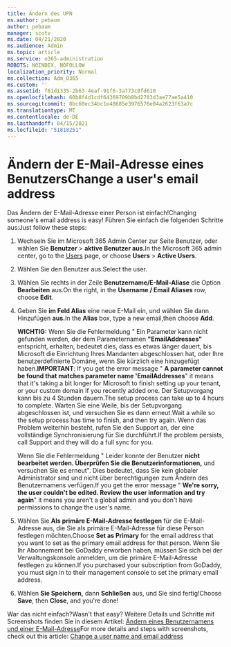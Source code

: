 ```yaml
---
title: Ändern des UPN
ms.author: pebaum
author: pebaum
manager: scotv
ms.date: 04/21/2020
ms.audience: Admin
ms.topic: article
ms.service: o365-administration
ROBOTS: NOINDEX, NOFOLLOW
localization_priority: Normal
ms.collection: Adm_O365
ms.custom: ''
ms.assetid: f61d1335-2b63-4eaf-91f6-3a773c0fd610
ms.openlocfilehash: 60b8f4d1cdf64369709b8bd2703d3ae77ae5a410
ms.sourcegitcommit: 8bc60ec34bc1e40685e3976576e04a2623f63a7c
ms.translationtype: MT
ms.contentlocale: de-DE
ms.lasthandoff: 04/15/2021
ms.locfileid: "51818251"
---
```

# <a name="change-a-users-email-address"></a><span data-ttu-id="8f1ce-102">Ändern der E-Mail-Adresse eines Benutzers</span><span class="sxs-lookup"><span data-stu-id="8f1ce-102">Change a user's email address</span></span>

<span data-ttu-id="8f1ce-103">Das Ändern der E-Mail-Adresse einer Person ist einfach!</span><span class="sxs-lookup"><span data-stu-id="8f1ce-103">Changing someone's email address is easy!</span></span> <span data-ttu-id="8f1ce-104">Führen Sie einfach die folgenden Schritte aus:</span><span class="sxs-lookup"><span data-stu-id="8f1ce-104">Just follow these steps:</span></span>
  
1. <span data-ttu-id="8f1ce-105">Wechseln Sie im Microsoft 365 [](https://go.microsoft.com/fwlink/p/?linkid=834822) Admin Center zur Seite Benutzer, oder wählen Sie **Benutzer** \> **aktive Benutzer aus.**</span><span class="sxs-lookup"><span data-stu-id="8f1ce-105">In the Microsoft 365 admin center, go to the [Users](https://go.microsoft.com/fwlink/p/?linkid=834822) page, or choose **Users** \> **Active Users**.</span></span>
    
2. <span data-ttu-id="8f1ce-106">Wählen Sie den Benutzer aus.</span><span class="sxs-lookup"><span data-stu-id="8f1ce-106">Select the user.</span></span>
    
3. <span data-ttu-id="8f1ce-107">Wählen Sie rechts in der Zeile **Benutzername/E-Mail-Aliase** die Option **Bearbeiten** aus.</span><span class="sxs-lookup"><span data-stu-id="8f1ce-107">On the right, in the **Username / Email Aliases** row, choose **Edit**.</span></span>
    
4. <span data-ttu-id="8f1ce-108">Geben Sie **im Feld Alias** eine neue E-Mail ein, und wählen Sie dann Hinzufügen **aus.**</span><span class="sxs-lookup"><span data-stu-id="8f1ce-108">In the **Alias** box, type a new email,then choose **Add**.</span></span>
    
    <span data-ttu-id="8f1ce-109">**WICHTIG:** Wenn Sie die Fehlermeldung " Ein Parameter kann nicht gefunden werden, der dem Parameternamen **"EmailAddresses"** entspricht, erhalten, bedeutet dies, dass es etwas länger dauert, bis Microsoft die Einrichtung Ihres Mandanten abgeschlossen hat, oder Ihre benutzerdefinierte Domäne, wenn Sie kürzlich eine hinzugefügt haben.</span><span class="sxs-lookup"><span data-stu-id="8f1ce-109">**IMPORTANT**: If you get the error message " **A parameter cannot be found that matches parameter name 'EmailAddresses**" it means that it's taking a bit longer for Microsoft to finish setting up your tenant, or your custom domain if you recently added one.</span></span> <span data-ttu-id="8f1ce-110">Der Setupvorgang kann bis zu 4 Stunden dauern.</span><span class="sxs-lookup"><span data-stu-id="8f1ce-110">The setup process can take up to 4 hours to complete.</span></span> <span data-ttu-id="8f1ce-111">Warten Sie eine Weile, bis der Setupvorgang abgeschlossen ist, und versuchen Sie es dann erneut.</span><span class="sxs-lookup"><span data-stu-id="8f1ce-111">Wait a while so the setup process has time to finish, and then try again.</span></span> <span data-ttu-id="8f1ce-112">Wenn das Problem weiterhin besteht, rufen Sie den Support an, der eine vollständige Synchronisierung für Sie durchführt.</span><span class="sxs-lookup"><span data-stu-id="8f1ce-112">If the problem persists, call Support and they will do a full sync for you.</span></span>
    
    <span data-ttu-id="8f1ce-113">Wenn Sie die Fehlermeldung " Leider konnte der Benutzer **nicht bearbeitet werden. Überprüfen Sie die Benutzerinformationen,** und versuchen Sie es erneut". Dies bedeutet, dass Sie kein globaler Administrator sind und nicht über berechtigungen zum Ändern des Benutzernamens verfügen.</span><span class="sxs-lookup"><span data-stu-id="8f1ce-113">If you get the error message " **We're sorry, the user couldn't be edited. Review the user information and try again**" it means you aren't a global admin and you don't have permissions to change the user's name.</span></span>
    
5. <span data-ttu-id="8f1ce-114">Wählen Sie **Als primäre E-Mail-Adresse festlegen** für die E-Mail-Adresse aus, die Sie als primäre E-Mail-Adresse für diese Person festlegen möchten.</span><span class="sxs-lookup"><span data-stu-id="8f1ce-114">Choose **Set as Primary** for the email address that you want to set as the primary email address for that person.</span></span> <span data-ttu-id="8f1ce-115">Wenn Sie Ihr Abonnement bei GoDaddy erworben haben, müssen Sie sich bei der Verwaltungskonsole anmelden, um die primäre E-Mail-Adresse festlegen zu können.</span><span class="sxs-lookup"><span data-stu-id="8f1ce-115">If you purchased your subscription from GoDaddy, you must sign in to their management console to set the primary email address.</span></span> 
    
6. <span data-ttu-id="8f1ce-116">Wählen **Sie Speichern,** dann **Schließen** aus, und Sie sind fertig!</span><span class="sxs-lookup"><span data-stu-id="8f1ce-116">Choose **Save**, then **Close**, and you're done!</span></span>
    
<span data-ttu-id="8f1ce-117">War das nicht einfach?</span><span class="sxs-lookup"><span data-stu-id="8f1ce-117">Wasn't that easy?</span></span> <span data-ttu-id="8f1ce-118">Weitere Details und Schritte mit Screenshots finden Sie in diesem Artikel: [Ändern eines Benutzernamens und einer E-Mail-Adresse](https://docs.microsoft.com/microsoft-365/admin/add-users/change-a-user-name-and-email-address)</span><span class="sxs-lookup"><span data-stu-id="8f1ce-118">For more details and steps with screenshots, check out this article: [Change a user name and email address](https://docs.microsoft.com/microsoft-365/admin/add-users/change-a-user-name-and-email-address)</span></span>
  

